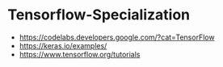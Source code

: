 # Tensorflow-Specialization

- https://codelabs.developers.google.com/?cat=TensorFlow
- https://keras.io/examples/
- https://www.tensorflow.org/tutorials

